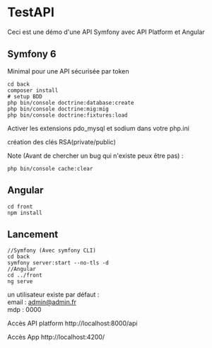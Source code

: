 # TestAPI
Ceci est une démo d'une API Symfony avec API Platform et Angular

## Symfony 6
Minimal pour une API sécurisée par token
``` shell
cd back
composer install
# setup BDD
php bin/console doctrine:database:create
php bin/console doctrine:mig:mig
php bin/console doctrine:fixtures:load
```

Activer les extensions pdo_mysql et sodium dans votre php.ini

création des clés RSA(private/public)

Note (Avant de chercher un bug qui n'existe peux être pas) :
```
php bin/console cache:clear
```

## Angular
``` shell
cd front
npm install
```

## Lancement
```batch
//Symfony (Avec symfony CLI)
cd back
symfony server:start --no-tls -d
//Angular
cd ../front
ng serve
```
un utilisateur existe par défaut :<br>
email : admin@admin.fr<br>
mdp : 0000

Accès API platform
http://localhost:8000/api

Accès App
http://localhost:4200/
